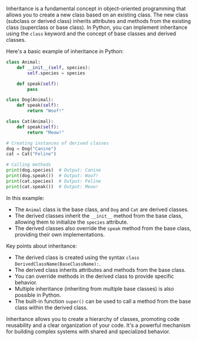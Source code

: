 Inheritance is a fundamental concept in object-oriented programming that allows you to create a new class based on an existing class. The new class (subclass or derived class) inherits attributes and methods from the existing class (superclass or base class). In Python, you can implement inheritance using the `class` keyword and the concept of base classes and derived classes.

Here's a basic example of inheritance in Python:

```python
class Animal:
    def __init__(self, species):
        self.species = species

    def speak(self):
        pass

class Dog(Animal):
    def speak(self):
        return "Woof!"

class Cat(Animal):
    def speak(self):
        return "Meow!"

# Creating instances of derived classes
dog = Dog("Canine")
cat = Cat("Feline")

# Calling methods
print(dog.species)  # Output: Canine
print(dog.speak())  # Output: Woof!
print(cat.species)  # Output: Feline
print(cat.speak())  # Output: Meow!
```

In this example:
- The `Animal` class is the base class, and `Dog` and `Cat` are derived classes.
- The derived classes inherit the `__init__` method from the base class, allowing them to initialize the `species` attribute.
- The derived classes also override the `speak` method from the base class, providing their own implementations.

Key points about inheritance:
- The derived class is created using the syntax `class DerivedClassName(BaseClassName):`.
- The derived class inherits attributes and methods from the base class.
- You can override methods in the derived class to provide specific behavior.
- Multiple inheritance (inheriting from multiple base classes) is also possible in Python.
- The built-in function `super()` can be used to call a method from the base class within the derived class.

Inheritance allows you to create a hierarchy of classes, promoting code reusability and a clear organization of your code. It's a powerful mechanism for building complex systems with shared and specialized behavior.
